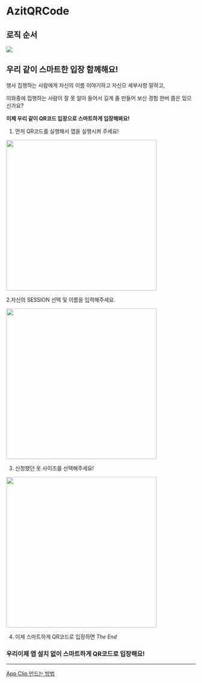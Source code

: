 # AzitQRCode
## 로직 순서
<img src="https://github.com/DeveloperAcademy-POSTECH/AzitQRCode/assets/55151796/3864e3c4-91f5-4a10-b393-1ada7b4058a9" style="border: 1px"/>


## 우리 같이 스마트한 입장 함께해요!

행사 집행하는 사람에게 자신의 이름 이야기하고 자신으 세부사항 말하고,

이와중에 집행하는 사람이 잘 못 알아 들어서 길게 줄 만들어 보신 경험 한버 쯤은 있으신가요?

**이제 우리 같이 QR코드 입장으로 스마트하게 입장해봐요!**

1. 먼저 QR코드를 실행해서 앱을 실행시켜 주세요!

<img src="https://user-images.githubusercontent.com/55151796/170893842-5ba5a7d3-4562-4182-877f-6832ceb2ac82.png" width="400" style="border: 1px"/>

2.자신의 SESSION 선택 및 이름을 입력해주세요.

<img src="https://user-images.githubusercontent.com/55151796/170893842-5ba5a7d3-4562-4182-877f-6832ceb2ac82.png" width="400"/>

3. 신청했던 옷 사이즈를 선택해주세요!

<img src="https://user-images.githubusercontent.com/55151796/170893741-47421513-f564-406d-b6ce-ef3c417fb6e5.png" width="400"/>

4. 이제 스마트하게 QR코드로 입장하면 *The End*

### 우리이제 앱 설치 없이 스마트하게 QR코드로 입장해요!

---
[App Clip 만드는 방법](https://slowsure.tistory.com/144)
